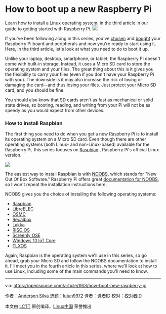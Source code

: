 [#]: collector: (lujun9972)
[#]: translator: ( )
[#]: reviewer: ( )
[#]: publisher: ( )
[#]: url: ( )
[#]: subject: (How to boot up a new Raspberry Pi)
[#]: via: (https://opensource.com/article/19/3/how-boot-new-raspberry-pi)
[#]: author: (Anderson Silva https://opensource.com/users/ansilva)

How to boot up a new Raspberry Pi
======
Learn how to install a Linux operating system, in the third article in our guide to getting started with Raspberry Pi.
![](https://opensource.com/sites/default/files/styles/image-full-size/public/lead-images/programming_code_keyboard_orange_hands.png?itok=G6tJ_64Y)

If you've been following along in this series, you've [chosen][1] and [bought][2] your Raspberry Pi board and peripherals and now you're ready to start using it. Here, in the third article, let's look at what you need to do to boot it up.

Unlike your laptop, desktop, smartphone, or tablet, the Raspberry Pi doesn't come with built-in storage. Instead, it uses a Micro SD card to store the operating system and your files. The great thing about this is it gives you the flexibility to carry your files (even if you don't have your Raspberry Pi with you). The downside is it may also increase the risk of losing or damaging the card—and thus losing your files. Just protect your Micro SD card, and you should be fine.

You should also know that SD cards aren't as fast as mechanical or solid state drives, so booting, reading, and writing from your Pi will not be as speedy as you would expect from other devices.

### How to install Raspbian

The first thing you need to do when you get a new Raspberry Pi is to install its operating system on a Micro SD card. Even though there are other operating systems (both Linux- and non-Linux-based) available for the Raspberry Pi, this series focuses on [Raspbian][3] , Raspberry Pi's official Linux version.

![](https://opensource.com/sites/default/files/uploads/raspbian.png)

The easiest way to install Raspbian is with [NOOBS][4], which stands for "New Out Of Box Software." Raspberry Pi offers great [documentation for NOOBS][5], so I won't repeat the installation instructions here.

NOOBS gives you the choice of installing the following operating systems:

+ [Raspbian][6]
+ [LibreELEC][7]
+ [OSMC][8]
+ [Recalbox][9]
+ [Lakka][10]
+ [RISC OS][11]
+ [Screenly OSE][12]
+ [Windows 10 IoT Core][13]
+ [TLXOS][14]

Again, Raspbian is the operating system we'll use in this series, so go ahead, grab your Micro SD and follow the NOOBS documentation to install it. I'll meet you in the fourth article in this series, where we'll look at how to use Linux, including some of the main commands you'll need to know.

--------------------------------------------------------------------------------

via: https://opensource.com/article/19/3/how-boot-new-raspberry-pi

作者：[Anderson Silva][a]
选题：[lujun9972][b]
译者：[译者ID](https://github.com/译者ID)
校对：[校对者ID](https://github.com/校对者ID)

本文由 [LCTT](https://github.com/LCTT/TranslateProject) 原创编译，[Linux中国](https://linux.cn/) 荣誉推出

[a]: https://opensource.com/users/ansilva
[b]: https://github.com/lujun9972
[1]: https://opensource.com/article/19/3/which-raspberry-pi-choose
[2]: https://opensource.com/article/19/2/how-buy-raspberry-pi
[3]: https://www.raspbian.org/RaspbianFAQ
[4]: https://www.raspberrypi.org/downloads/noobs/
[5]: https://www.raspberrypi.org/documentation/installation/noobs.md
[6]: https://www.raspbian.org/RaspbianFAQ
[7]: https://libreelec.tv/
[8]: https://osmc.tv/
[9]: https://www.recalbox.com/
[10]: http://www.lakka.tv/
[11]: https://www.riscosopen.org/wiki/documentation/show/Welcome%20to%20RISC%20OS%20Pi
[12]: https://www.screenly.io/ose/
[13]: https://developer.microsoft.com/en-us/windows/iot
[14]: https://thinlinx.com/

